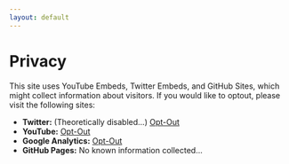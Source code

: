 ```yaml
---
layout: default
---
```


# Privacy

This site uses YouTube Embeds, Twitter Embeds, and GitHub Sites, which might collect information about
visitors. If you would like to optout, please visit the following sites:

 * **Twitter:** (Theoretically disabled...) [Opt-Out](https://support.twitter.com/articles/20169453)
 * **YouTube:** [Opt-Out](https://support.google.com/ads/answer/2662922?hl=en)
 * **Google Analytics:** [Opt-Out](https://tools.google.com/dlpage/gaoptout)
 * **GitHub Pages:** No known information collected...
